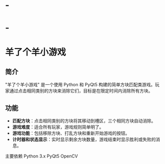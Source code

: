 # -
# -
# 羊了个羊小游戏

## 简介
"羊了个羊小游戏" 是一个使用 Python 和 PyQt5 构建的简单方块匹配类游戏。玩家通过点击相同类别的方块来消除它们，目标是在限定时间内消除所有方块。

## 功能
- **匹配方块**：点击相同类别的方块将其移动到槽区，三个相同方块自动消除。
- **游戏难度**：适合所有玩家，游戏规则简单明了。
- **游戏功能**：包括移除方块、打乱方块和重新开始游戏的按钮。
- **计时器和状态显示**：实时显示剩余方块数量，游戏结束时显示胜利或失败的消息。

主要依赖
Python 3.x
PyQt5
OpenCV
